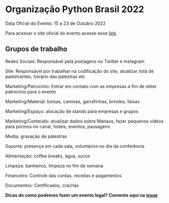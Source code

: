 # Organização Python Brasil 2022

Data Oficial do Evento: 15 a 23 de Outubro 2022

Para acessar o site oficial do evento acesse esse [link](https://2022.pythonbrasil.org.br/).

## Grupos de trabalho

Redes Sociais: Responsável pela postagens no Twitter e Instagram

Site: Responsável por trabalhar na codificação do site, atualizar lista de palestrantes, horário das palestras etc

Marketing/Patrocinio: Entrar em contato com as empresas a fim de obter patrocínio para o evento

Marketing/Material: bolsas, camisas, garrafinhas, brindes, faixas

Marketing/Espaço: alocação de stands para empresas e grupos

Marketing/Conteúdo: atualizar dados sobre Manaus, fazer pequenos vídeos para pormos no canal, hoteis, eventos, passagens

Media: gravação de palestras

Suporte: presença em cada sala, voluntários no dia da conferência

Alimentação: coffee breaks, água, sucos

Limpeza: banheiros, limpeza no fim de semana

Financeiro: Controle das contas, receitas e pagamentos

Documentos: Certificados, crachás


**Dicas de como podemos fazer um evento legal? Comente aqui na [issue](https://github.com/pythonbrasil/pybr2022-org/issues/10)**
